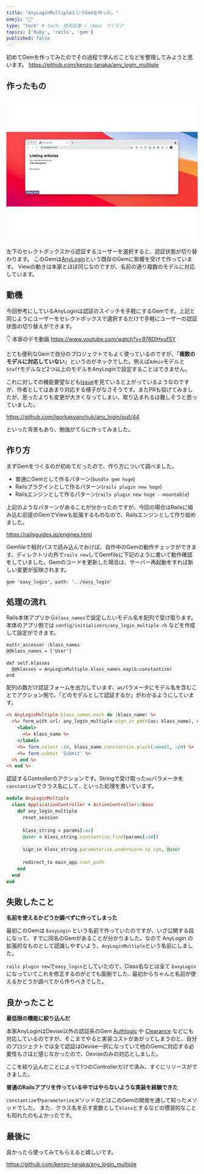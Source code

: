 ```yaml
---
title: "AnyLoginMultipleというGemを作った。"
emoji: "💭"
type: "tech" # tech: 技術記事 / idea: アイデア
topics: ['Ruby', 'rails', 'gem']
published: false
---
```


初めてGemを作ってみたのでその過程で学んだことなどを整理してみようと思います。
https://github.com/kenzo-tanaka/any_login_multiple


## 作ったもの

![](/images/gem/any-login-multiple-demo.gif)

左下のセレクトボックスから認証するユーザーを選択すると、認証状態が切り替わります。
このGemは[AnyLogin](https://github.com/igorkasyanchuk/any_login)という既存のGemに影響を受けて作っています。
Viewの動きは本家とほぼ同じなのですが、名前の通り複数のモデルに対応しています。

## 動機

今回参考にしているAnyLoginは認証のスイッチを手軽にするGemです。上記と同じようにユーザーをセレクトボックスで選択するだけで手軽にユーザーの認証状態の切り替えができます。


👇 本家のデモ動画
https://www.youtube.com/watch?v=978DlHvufSY

とても便利なGemで自分のプロジェクトでもよく使っているのですが、「**複数のモデルに対応していない**」というのがネックでした。例えば`Admin`モデルと`Staff`モデルなど2つ以上のモデルをAnyLoginで設定することはできません。

これに対しての機能要望なども[Issue](https://github.com/igorkasyanchuk/any_login/issues/20)を見ていると上がっているようなのですが、作者としてはあまり対応する様子がなさそうです。またPRも投げてみましたが、思ったよりも変更が大きくなってしまい、取り込まれるは難しそうと思っていました。

https://github.com/igorkasyanchuk/any_login/pull/44

といった背景もあり、勉強がてらに作ってみました。

## 作り方

まずGemをつくるのが初めてだったので、作り方について調べました。

- 普通にGemとして作るパターン(`bundle gem hoge`)
- Railsプラグインとして作るパターン(`rails plugin new hoge`)
- Railsエンジンとして作るパターン(`rails plugin new hoge --mountable`)

上記のようなパターンがあることが分かったのですが、今回の場合はRailsに組み込む前提のGemでViewも拡張するものなので、Railsエンジンとして作り始めました。

https://railsguides.jp/engines.html

Gemfileで相対パスで読み込んでおけば、自作中のGemの動作チェックができます。ディレクトリの外で`rails new`してGemfileに下記のように書いて動作確認をしていました。Gemのコードを更新した場合は、サーバー再起動をすれば新しい変更が反映されます。

```rb:Gemfile
gem 'easy_login', path: '../easy_login'
```


## 処理の流れ

Rails本体アプリから`klass_names`で設定したいモデル名を配列で受け取ります。本体のアプリ側では `config/initializers/any_login_multiple.rb` などを作成して設定ができます。

```rb:lib/any_login_multiple
mattr_accessor :klass_names
@@klass_names = ['User']

def self.klasses
  @@klasses = AnyLoginMultiple.klass_names.map(&:constantize)
end
```

配列の数だけ認証フォームを出力しています、`as`パラメータにモデル名を含むことでアクション側で、「どのモデルとして認証するか」がわかるようにしています。

```erb:_any_login_multiple.html.erb
<% AnyLoginMultiple.klass_names.each do |klass_name| %>
  <%= form_with url: any_login_multiple.sign_in_path(as: klass_name), class: 'any-login-multiple-form', method: :post do |form| %>
    <label>
      <%= klass_name %>
    </label>
    <%= form.select :id, klass_name.constantize.pluck(:email, :id) %>
    <%= form.submit 'Submit' %>
  <% end %>
<% end %>
```

認証するControllerのアクションです。Stringで受け取った`as`パラメータを`constantize`でクラス名にして.. といった処理を書いています。

```rb:application_controller.rb
module AnyLoginMultiple
  class ApplicationController < ActionController::Base
    def any_login_multiple
      reset_session

      klass_string = params[:as]
      @user = klass_string.constantize.find(params[:id])

      sign_in klass_string.parameterize.underscore.to_sym, @user

      redirect_to main_app.root_path
    end
  end
end
```


## 失敗したこと

**名前を使えるかどうか調べずに作ってしまった**

最初このGemは `EasyLogin` という名前で作っていたのですが、いざ公開する段になって、すでに同名のGemがあることが分かりました。なので AnyLogin の拡張的なものとして認識しやすいよう、`AnyLoginMultiple`という名前にしました。

`rails plugin new`で`easy_login`としていたので、Class名などは全て `EasyLogin` になっていてこれを修正するのがとても面倒でした.. 最初からちゃんと名前が使えるかどうか調べてから作りべきでした。

## 良かったこと

**最低限の機能に絞り込んだ**

本家AnyLoginはDevise以外の認証系のGem [Authlogic](https://github.com/binarylogic/authlogic) や [Clearance](https://github.com/thoughtbot/clearance) などにも対応しているのですが、そこまでやると実装コストがあがってしまうのと、自分のプロジェクトでは全て認証はDevise一択になっていて他のGemに対応する必要性もさほど感じなかったので、Deviseのみの対応としました。

ここを絞り込んだことによって1つのControllerだけで済み、すぐにリリースができました。

**普通のRailsアプリを作っている中ではやらないような実装を経験できた**

`constantize`や`parameterize`メソッドなどはこのGemの開発を通して知ったメソッドでした。
また、クラス名を示す変数として`klass`とするなどの慣習的なことも知れたのもよかったです。

## 最後に

良かったら使ってみてもらえると嬉しいです。

https://github.com/kenzo-tanaka/any_login_multiple
